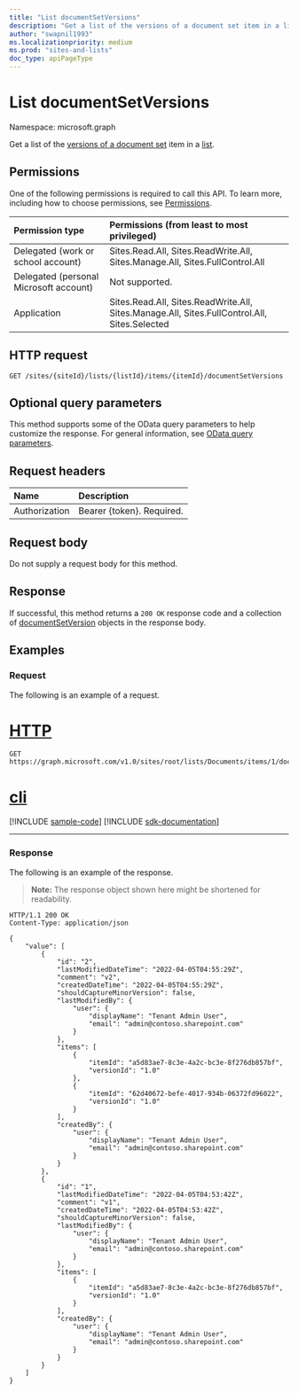 ```yaml
---
title: "List documentSetVersions"
description: "Get a list of the versions of a document set item in a list."
author: "swapnil1993"
ms.localizationpriority: medium
ms.prod: "sites-and-lists"
doc_type: apiPageType
---
```


# List documentSetVersions
Namespace: microsoft.graph

Get a list of the [versions of a document set](../resources/documentsetversion.md) item in a [list](../resources/list.md).

## Permissions
One of the following permissions is required to call this API. To learn more, including how to choose permissions, see [Permissions](/graph/permissions-reference).

| Permission type                        | Permissions (from least to most privileged)                                                  |
|:---------------------------------------|:---------------------------------------------------------------------------------------------|
| Delegated (work or school account)     | Sites.Read.All, Sites.ReadWrite.All, Sites.Manage.All, Sites.FullControl.All                 |
| Delegated (personal Microsoft account) | Not supported.                                                                               |
| Application                            | Sites.Read.All, Sites.ReadWrite.All, Sites.Manage.All, Sites.FullControl.All, Sites.Selected |

## HTTP request

<!-- {
  "blockType": "ignored"
}
-->
``` http
GET /sites/{siteId}/lists/{listId}/items/{itemId}/documentSetVersions
```

## Optional query parameters
This method supports some of the OData query parameters to help customize the response. For general information, see [OData query parameters](/graph/query-parameters).

## Request headers
|Name|Description|
|:---|:---|
|Authorization|Bearer {token}. Required.|

## Request body
Do not supply a request body for this method.

## Response

If successful, this method returns a `200 OK` response code and a collection of [documentSetVersion](../resources/documentsetversion.md) objects in the response body.

## Examples

### Request

The following is an example of a request.


# [HTTP](#tab/http)
<!-- {
  "blockType": "request",
  "name": "list_documentsetversion",
  "sampleKeys": ["root", "Documents", "1"]
}
-->
``` http
GET https://graph.microsoft.com/v1.0/sites/root/lists/Documents/items/1/documentSetVersions
```

# [cli](#tab/cli)
[!INCLUDE [sample-code](../includes/snippets/cli/list-documentsetversion-cli-snippets.md)]
[!INCLUDE [sdk-documentation](../includes/snippets/snippets-sdk-documentation-link.md)]

---



### Response

The following is an example of the response.

>**Note:** The response object shown here might be shortened for readability.
<!-- {
  "blockType": "response",
  "name": "list_documentsetversion",
  "truncated": true,
  "@odata.type": "microsoft.graph.documentSetVersion",
  "isCollection": true
}
-->
``` http
HTTP/1.1 200 OK
Content-Type: application/json

{
    "value": [
        {
            "id": "2",
            "lastModifiedDateTime": "2022-04-05T04:55:29Z",
            "comment": "v2",
            "createdDateTime": "2022-04-05T04:55:29Z",
            "shouldCaptureMinorVersion": false,
            "lastModifiedBy": {
                "user": {
                    "displayName": "Tenant Admin User",
                    "email": "admin@contoso.sharepoint.com"
                }
            },
            "items": [
                {
                    "itemId": "a5d83ae7-8c3e-4a2c-bc3e-8f276db857bf",
                    "versionId": "1.0"
                },
                {
                    "itemId": "62d40672-befe-4017-934b-06372fd96022",
                    "versionId": "1.0"
                }
            ],
            "createdBy": {
                "user": {
                    "displayName": "Tenant Admin User",
                    "email": "admin@contoso.sharepoint.com"
                }
            }
        },
        {
            "id": "1",
            "lastModifiedDateTime": "2022-04-05T04:53:42Z",
            "comment": "v1",
            "createdDateTime": "2022-04-05T04:53:42Z",
            "shouldCaptureMinorVersion": false,
            "lastModifiedBy": {
                "user": {
                    "displayName": "Tenant Admin User",
                    "email": "admin@contoso.sharepoint.com"
                }
            },
            "items": [
                {
                    "itemId": "a5d83ae7-8c3e-4a2c-bc3e-8f276db857bf",
                    "versionId": "1.0"
                }
            ],
            "createdBy": {
                "user": {
                    "displayName": "Tenant Admin User",
                    "email": "admin@contoso.sharepoint.com"
                }
            }
        }
    ]
}
```

